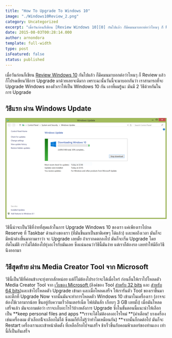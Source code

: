 ```yaml
---
title: "How To Upgrade To Windows 10"
image: "./Windows10Review_2.png"
category: Uncategorized
excerpt: "เมื่อวันก่อนก็เขียน [Review Windows 10][0] กันไปแล้ว ก็มีคมนมาบอกต่อว่าไหนๆ ก็ Review แล้วก็โปรดเขียนวิธีการ Upgrade มาด้วยเลยจะดีมาก เพราะฉะนั้นวันนี้จะมาบอกกันว่า เราสามารถที่จะ Upgrade Windows ของตัวเราให้เป็น Windows 10 กัน เอาที่ผมรู้นะ มันมี..."
date: 2015-08-03T00:28:14.000
author: arnondora
template: full-width
type: post
isFeatured: false
status: published
---
```


เมื่อวันก่อนก็เขียน [Review Windows 10][0] กันไปแล้ว ก็มีคมนมาบอกต่อว่าไหนๆ ก็ Review แล้วก็โปรดเขียนวิธีการ Upgrade มาด้วยเลยจะดีมาก เพราะฉะนั้นวันนี้จะมาบอกกันว่า เราสามารถที่จะ Upgrade Windows ของตัวเราให้เป็น Windows 10 กัน เอาที่ผมรู้นะ มันมี 2 วิธีด้วยกันในการ Upgrade

## วิธีแรก ผ่าน Windows Update

![Windows10Review_10](./Windows10Review_10.png)

วิธีนี้น่าจะเป็นวิธีที่ง่ายที่สุดแล้วในการ Upgrade Windows 10 ของเรา แค่เพียงเราไปกด Reserve ที่ Taskbar ด้านล่างของเรา (ที่มันขึ้นมาเป็นชาติเศษๆ ได้แล้ว) และพอถึงเวลา มันก็จะมีหน้าต่างขึ้นมาถามเราว่า จะ Upgrade เลยมั้ย ถ้าเรากดตกลงไป มันก็จะเริ่ม Upgrade โดยอัตโนมัติ เราไม่ได้ต้องไปยุ่งอะไรกับมันเลย ซึ่งแน่นอนว่าวิธีนี้มันง่าย แต่เราก็ต้องรอ เลยทำให้มีอีกวิธีนึงออกมา

## วิธีสุดท้าย ผ่าน Media Creator Tool จาก Microsoft
วิธีนี้เป็นวิธีที่ค่อนข้างจะยุ่งยากสักหน่อย แต่ก็ไม่ต้องไปรอว่าจะได้เมื่อไหร่ ก่อนอื่นให้เราไปโหลดตัว Media Creator Tool จาก [เว็บของ Microsoft ][2] (ลิงค์ของ Tool [สำหรับ 32 bits][3] และ [สำหรับ 64 bits][4])และเข้าไปโหลดตัว Upgrade เข้ามา และเมื่อโหลดเสร็จ ให้เรารันตัว Tool ของเราขึ้นมา และติ๊กที่ Upgrade Now จากนั้นมันจะทำการโหลดตัว Windows 10 เข้ามาในเครื่องเรา (อาจจะต้องใช้เวลามากน้อย ขึ้นอยู่กับความเร็วอินเตอร์เน็ต ไฟล์มันสัก เกือบๆ 3 GB เลยมั้ง)
เมื่อมันโหลดเสร็จแล้ว มันจะถามต่อว่า เราจะเก็บอะไรไว้บ้างหลังการ Upgrade ซึ่งในขั้นตอนนี้แนะนำให้เลือกเป็น **keep personal files and apps **เราจะได้ไม่ต้องลงอะไรใหม่ **(คำเตือน! บางเครื่อง เช่นเครื่องผม ตัวเลือกน้ีจะเลือกไม่ได้ ซึ่งผมก็ยังไม่รู้ว่าทำไมเหมือนกัน) **จากนั้นก็กดต่อไป มันก็จะ Restart เครื่องเราและเข้าหน้าติดตั้ง ที่เหลือก็รอไปจนเสร็จ ช้าเร็วขึ้นกับคอมพิวเตอร์ของท่านเอง เท่านี้ก็เป็นอันเสร็จ

[0]: http://www.arnondora.in.th/windows10-review/
[2]: https://www.microsoft.com/en-us/software-download/windows10
[3]: http://go.microsoft.com/fwlink/?LinkId=616935
[4]: http://go.microsoft.com/fwlink/?LinkId=616936
